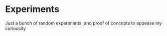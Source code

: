 Experiments
===========

Just a bunch of random experiments, and proof of concepts to appease my curiousity

